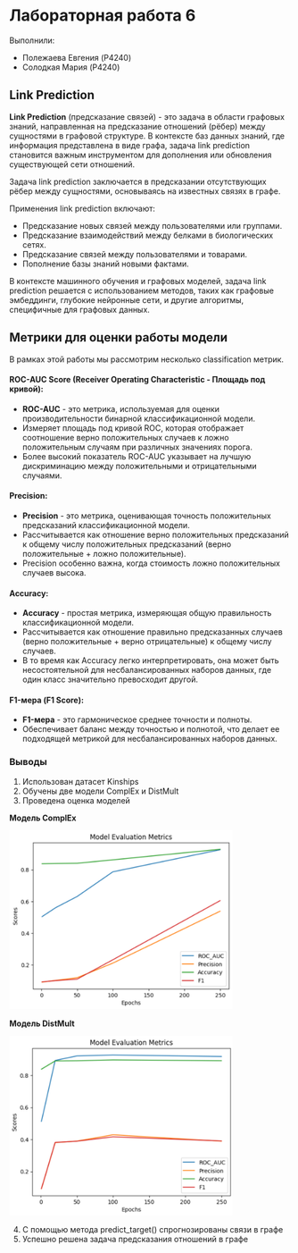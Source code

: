 # Лабораторная работа 6

Выполнили:
* Полежаева Евгения (P4240)
* Солодкая Мария (P4240)

## Link Prediction
**Link Prediction** (предсказание связей) - это задача в области графовых знаний, направленная на предсказание отношений (рёбер) между сущностями в графовой структуре. В контексте баз данных знаний, где информация представлена в виде графа, задача link prediction становится важным инструментом для дополнения или обновления существующей сети отношений.

Задача link prediction заключается в предсказании отсутствующих рёбер между сущностями, основываясь на известных связях в графе.

Применения link prediction включают:

* Предсказание новых связей между пользователями или группами.
* Предсказание взаимодействий между белками в биологических сетях.
* Предсказание связей между пользователями и товарами.
* Пополнение базы знаний новыми фактами.

В контексте машинного обучения и графовых моделей, задача link prediction решается с использованием методов, таких как графовые эмбеддинги, глубокие нейронные сети, и другие алгоритмы, специфичные для графовых данных.

## Метрики для оценки работы модели

В рамках этой работы мы рассмотрим несколько classification метрик.

#### **ROC-AUC Score (Receiver Operating Characteristic - Площадь под кривой):**

* **ROC-AUC** - это метрика, используемая для оценки производительности бинарной классификационной модели.
* Измеряет площадь под кривой ROC, которая отображает соотношение верно положительных случаев к ложно положительным случаям при различных значениях порога.
* Более высокий показатель ROC-AUC указывает на лучшую дискриминацию между положительными и отрицательными случаями.

#### **Precision:**
* **Precision** - это метрика, оценивающая точность положительных предсказаний классификационной модели.
* Рассчитывается как отношение верно положительных предсказаний к общему числу положительных предсказаний (верно положительные + ложно положительные).
* Precision особенно важна, когда стоимость ложно положительных случаев высока.

#### **Accuracy:**
*  **Accuracy** - простая метрика, измеряющая общую правильность классификационной модели.
* Рассчитывается как отношение правильно предсказанных случаев (верно положительные + верно отрицательные) к общему числу случаев.
* В то время как Accuracy легко интерпретировать, она может быть несостоятельной для несбалансированных наборов данных, где один класс значительно превосходит другой.

#### **F1-мера (F1 Score):**
* **F1-мера** - это гармоническое среднее точности и полноты.
* Обеспечивает баланс между точностью и полнотой, что делает ее подходящей метрикой для несбалансированных наборов данных.

### Выводы

1. Использован датасет Kinships
2. Обучены две модели ComplEx и DistMult
3. Проведена оценка моделей

**Модель ComplEx**

<img src="metrics_ComplEx.png" alt="drawing" width="400"/>

**Модель DistMult**

<img src="metrics_DistMult.png" alt="drawing" width="400"/>

4. С помощью метода predict_target() спрогнозированы связи в графе
5. Успешно решена задача предсказания отношений в графе
